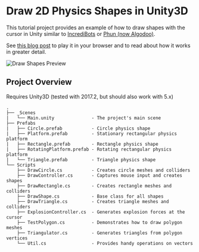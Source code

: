 # Draw 2D Physics Shapes in Unity3D

This tutorial project provides an example of how to draw shapes with the cursor in Unity similar to [IncrediBots](http://incredibots.com/if/game.php) or [Phun (now Algodoo)](http://www.algodoo.com/).

See [this blog post](https://hyperparticle.com/2d-physics-shapes) to play it in your browser and to read about how it works in greater detail.

![Draw Shapes Preview](docs/draw-shapes-unity-preview-short.gif)

## Project Overview

Requires Unity3D (tested with 2017.2, but should also work with 5.x)

```
.
├── _Scenes
|   └── Main.unity              - The project's main scene
├── Prefabs
|   ├── Circle.prefab           - Circle physics shape
|   ├── Platform.prefab         - Stationary rectangular physics platform
|   ├── Rectangle.prefab        - Rectangle physics shape
|   ├── RotatingPlatform.prefab - Rotating rectangular physics platform
|   └── Triangle.prefab         - Triangle physics shape
└── Scripts
    ├── DrawCircle.cs           - Creates circle meshes and colliders
    ├── DrawController.cs       - Captures mouse input and creates shapes
    ├── DrawRectangle.cs        - Creates rectangle meshes and colliders
    ├── DrawShape.cs            - Base class for all shapes
    ├── DrawTriangle.cs         - Creates triangle meshes and colliders
    ├── ExplosionController.cs  - Generates explosion forces at the cursor
    ├── TestPolygon.cs          - Demonstrates how to draw polygon meshes
    ├── Triangulator.cs         - Generates triangles from polygon vertices
    └── Util.cs                 - Provides handy operations on vectors
```
